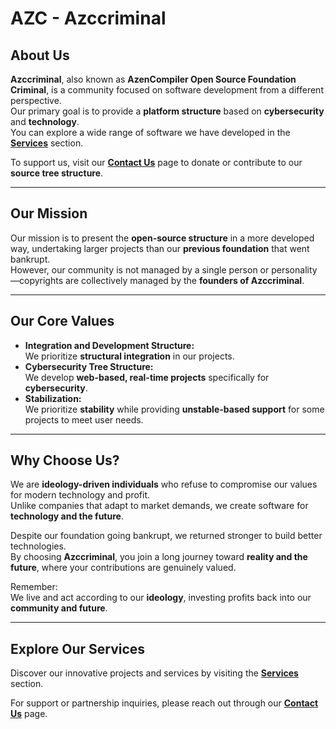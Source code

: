 # AZC - Azccriminal  
## About Us  
**Azccriminal**, also known as **AzenCompiler Open Source Foundation Criminal**, is a community focused on software development from a different perspective.  
Our primary goal is to provide a **platform structure** based on **cybersecurity** and **technology**.  
You can explore a wide range of software we have developed in the **[Services](https://azccriminal.space/services.html)** section.

To support us, visit our **[Contact Us](https://azccriminal.space/contact.html)** page to donate or contribute to our **source tree structure**.

---

## Our Mission  
Our mission is to present the **open-source structure** in a more developed way, undertaking larger projects than our **previous foundation** that went bankrupt.  
However, our community is not managed by a single person or personality—copyrights are collectively managed by the **founders of Azccriminal**.

---

## Our Core Values  
- **Integration and Development Structure:**  
  We prioritize **structural integration** in our projects.  
- **Cybersecurity Tree Structure:**  
  We develop **web-based, real-time projects** specifically for **cybersecurity**.  
- **Stabilization:**  
  We prioritize **stability** while providing **unstable-based support** for some projects to meet user needs.

---

## Why Choose Us?  
We are **ideology-driven individuals** who refuse to compromise our values for modern technology and profit.  
Unlike companies that adapt to market demands, we create software for **technology and the future**.

Despite our foundation going bankrupt, we returned stronger to build better technologies.  
By choosing **Azccriminal**, you join a long journey toward **reality and the future**, where your contributions are genuinely valued.

Remember:  
We live and act according to our **ideology**, investing profits back into our **community and future**.

---

## Explore Our Services  
Discover our innovative projects and services by visiting the **[Services](https://azccriminal.space/services.html)** section.

For support or partnership inquiries, please reach out through our **[Contact Us](https://azccriminal.space/contact.html)** page.
